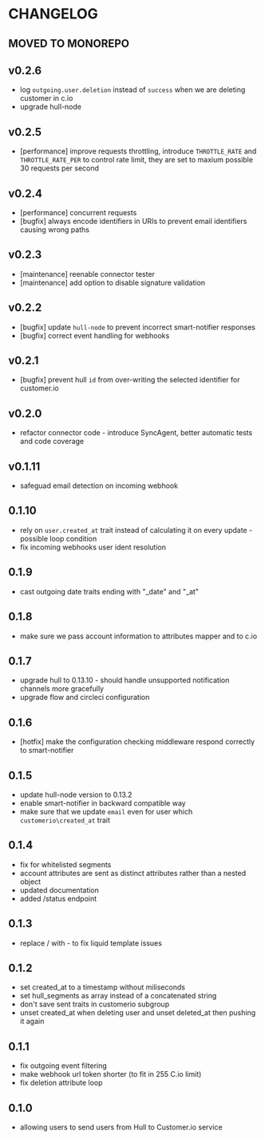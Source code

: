 # CHANGELOG

## MOVED TO MONOREPO

## v0.2.6

- log `outgoing.user.deletion` instead of `success` when we are deleting customer in c.io
- upgrade hull-node

## v0.2.5

- [performance] improve requests throttling, introduce `THROTTLE_RATE` and `THROTTLE_RATE_PER` to control rate limit, they are set to maxium possible 30 requests per second

## v0.2.4

- [performance] concurrent requests
- [bugfix] always encode identifiers in URIs to prevent email identifiers causing wrong paths

## v0.2.3

- [maintenance] reenable connector tester
- [maintenance] add option to disable signature validation

## v0.2.2

- [bugfix] update `hull-node` to prevent incorrect smart-notifier responses
- [bugfix] correct event handling for webhooks

## v0.2.1

- [bugfix] prevent hull `id` from over-writing the selected identifier for customer.io

## v0.2.0

- refactor connector code - introduce SyncAgent, better automatic tests and code coverage

## v0.1.11

- safeguad email detection on incoming webhook

## 0.1.10

- rely on `user.created_at` trait instead of calculating it on every update - possible loop condition
- fix incoming webhooks user ident resolution

## 0.1.9

- cast outgoing date traits ending with "_date" and "_at"

## 0.1.8

- make sure we pass account information to attributes mapper and to c.io

## 0.1.7

- upgrade hull to 0.13.10 - should handle unsupported notification channels more gracefully
- upgrade flow and circleci configuration

## 0.1.6

- [hotfix] make the configuration checking middleware respond correctly to smart-notifier

## 0.1.5

- update hull-node version to 0.13.2
- enable smart-notifier in backward compatible way
- make sure that we update `email` even for user which `customerio\created_at` trait

## 0.1.4

- fix for whitelisted segments
- account attributes are sent as distinct attributes rather than a nested object
- updated documentation
- added /status endpoint

## 0.1.3

- replace / with - to fix liquid template issues

## 0.1.2

- set created_at to a timestamp without miliseconds
- set hull_segments as array instead of a concatenated string
- don't save sent traits in customerio subgroup
- unset created_at when deleting user and unset deleted_at then pushing it again

## 0.1.1

- fix outgoing event filtering
- make webhook url token shorter (to fit in 255 C.io limit)
- fix deletion attribute loop

## 0.1.0

- allowing users to send users from Hull to Customer.io service
